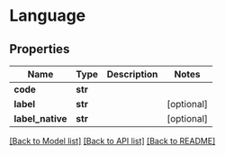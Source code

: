 # Language

## Properties
Name | Type | Description | Notes
------------ | ------------- | ------------- | -------------
**code** | **str** |  | 
**label** | **str** |  | [optional] 
**label_native** | **str** |  | [optional] 

[[Back to Model list]](../README.md#documentation-for-models) [[Back to API list]](../README.md#documentation-for-api-endpoints) [[Back to README]](../README.md)


